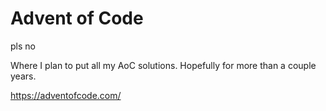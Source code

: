 # Advent of Code
pls no

Where I plan to put all my AoC solutions. Hopefully for more than a couple years.

https://adventofcode.com/
